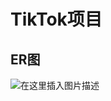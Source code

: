 # TikTok项目


## ER图
![在这里插入图片描述](https://img-blog.csdnimg.cn/32598b7f1362467280d188b381715633.png#pic_center)
